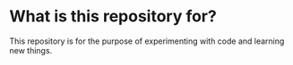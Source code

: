 # What is this repository for?

This repository is for the purpose of experimenting with code and learning new things.